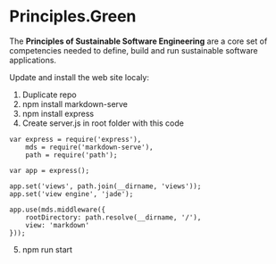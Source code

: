 # Principles.Green

The **Principles of Sustainable Software Engineering** are a core set of competencies needed to define, build and run sustainable software applications.


Update and install the web site localy:
1. Duplicate repo
2. npm install markdown-serve
3. npm install express
4. Create server.js in root folder with this code

```
var express = require('express'),
    mds = require('markdown-serve'),
    path = require('path');
 
var app = express();
 
app.set('views', path.join(__dirname, 'views'));
app.set('view engine', 'jade');
 
app.use(mds.middleware({ 
    rootDirectory: path.resolve(__dirname, '/'),
    view: 'markdown'
}));
``` 
5. npm run start